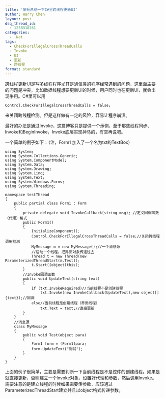 ```yaml
---
title: '简短总结一下C#里跨线程更新UI'
author: Harry Chen
layout: post
dsq_thread_id:
  - 1258318261
categories:
  - .Net
tags:
  - CheckForIllegalCrossThreadCalls
  - Invoke
  - UI
  - 更新
  - 跨线程
format: standard
---
```


  跨线程更新UI是写多线程程序尤其是通信类的程序经常遇到的问题，这里面主要的问题是冲突，比如数据线程想要更新UI的时候，用户同时也在更新UI，就会出现争用。C#里可以用


    Control.CheckForIllegalCrossThreadCalls = false;


  来关闭跨线程检测。但是这样做有一定的风险，容易让程序崩溃。

  最好的办法是通过Invoke，这篇博客只是提供一个示例，至于那些线程同步、Invoke和BeginInvoke，Invoke底层实现神马的，有空再说吧。

  一个简单的例子如下：（注，Form1 加入了一个名为txt的TextBox）


    using System;
    using System.Collections.Generic;
    using System.ComponentModel;
    using System.Data;
    using System.Drawing;
    using System.Linq;
    using System.Text;
    using System.Windows.Forms;
    using System.Threading;

    namespace testThread
    {
        public partial class Form1 : Form
        {
            private delegate void InvokeCallback(string msg); //定义回调函数（代理）格式
            public Form1()
            {
                InitializeComponent();
                Control.CheckForIllegalCrossThreadCalls = false;//关闭跨线程调用检测
                MyMessage m = new MyMessage();//一个消息源
                //启动一个线程，把界面对象传递过去
                Thread t = new Thread(new ParameterizedThreadStart(m.Test));
                t.Start((object)this);
            }
            //Invoke回调函数
            public void UpdateText(string text)
            {
                if (txt.InvokeRequired)//当前线程不是创建线程
                    txt.Invoke(new InvokeCallback(UpdateText),new object[]{text});//回调
                else//当前线程是创建线程（界面线程）
                    txt.Text = text;//直接更新
            }
        }
        //消息源
        class MyMessage
        {
            public void Test(object para)
            {
                Form1 form = (Form1)para;
                form.UpdateText("测试");
            }
        }
    }


  上面的例子很简单，主要是需要判断一下当前线程是不是控件的创建线程，如果是就直接更新，否则建立一个Invoke对象，设置好代理和参数，然后调用Invoke。需要注意的是建立线程的时候如果需要传参数，应该通过ParameterizedThreadStart建立并且以object格式传递参数。
